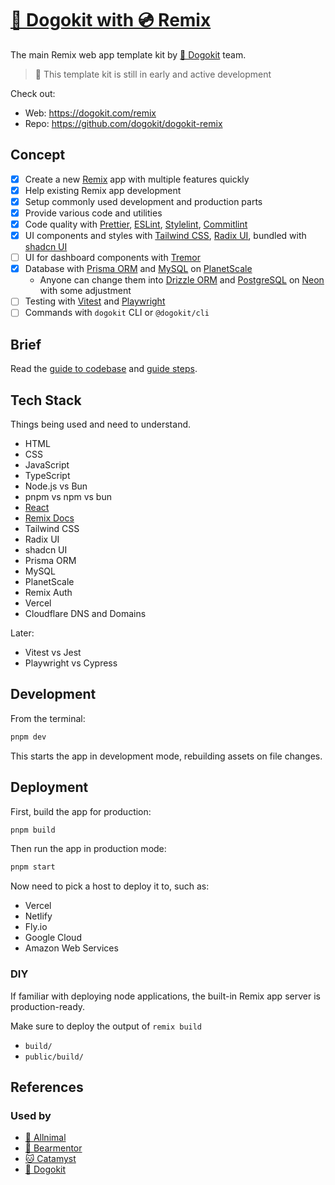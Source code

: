 # [🐶 Dogokit with 💿 Remix](https://dogokit.com/remix)

The main Remix web app template kit by [🐶 Dogokit](https://dogokit.com) team.

> 🚧 This template kit is still in early and active development

Check out:

- Web: <https://dogokit.com/remix>
- Repo: <https://github.com/dogokit/dogokit-remix>

## Concept

- [x] Create a new [Remix](https://remix.run) app with multiple features quickly
- [x] Help existing Remix app development
- [x] Setup commonly used development and production parts
- [x] Provide various code and utilities
- [x] Code quality with [Prettier](https://prettier.io), [ESLint](https://eslint.org), [Stylelint](https://stylelint.io), [Commitlint](https://commitlint.js.org)
- [x] UI components and styles with [Tailwind CSS](https://tailwindcss.com), [Radix UI](https://radix-ui.com), bundled with [shadcn UI](https://ui.shadcn.com)
- [ ] UI for dashboard components with [Tremor](https://tremor.so)
- [x] Database with [Prisma ORM](https://prisma.io) and [MySQL](https://mysql.com) on [PlanetScale](https://planetscale.com)
  - Anyone can change them into [Drizzle ORM](https://orm.drizzle.team) and [PostgreSQL](https://postgresql.org) on [Neon](https://neon.tech) with some adjustment
- [ ] Testing with [Vitest](https://vitest.dev) and [Playwright](https://playwright.dev)
- [ ] Commands with `dogokit` CLI or `@dogokit/cli`

## Brief

Read the [guide to codebase](./docs/GUIDE_CODEBASE.md) and [guide steps](./docs/GUIDE_STEPS.md).

## Tech Stack

Things being used and need to understand.

- HTML
- CSS
- JavaScript
- TypeScript
- Node.js vs Bun
- pnpm vs npm vs bun
- [React](https://react.dev)
- [Remix Docs](https://remix.run)
- Tailwind CSS
- Radix UI
- shadcn UI
- Prisma ORM
- MySQL
- PlanetScale
- Remix Auth
- Vercel
- Cloudflare DNS and Domains

Later:

- Vitest vs Jest
- Playwright vs Cypress

## Development

From the terminal:

```sh
pnpm dev
```

This starts the app in development mode, rebuilding assets on file changes.

## Deployment

First, build the app for production:

```sh
pnpm build
```

Then run the app in production mode:

```sh
pnpm start
```

Now need to pick a host to deploy it to, such as:

- Vercel
- Netlify
- Fly.io
- Google Cloud
- Amazon Web Services

### DIY

If familiar with deploying node applications, the built-in Remix app server is production-ready.

Make sure to deploy the output of `remix build`

- `build/`
- `public/build/`

## References

### Used by

- [🐾 Allnimal](https://allnimal.com)
- [🐻 Bearmentor](https://bearmentor.com)
- [🐱 Catamyst](https://catamyst.com)
- [🐶 Dogokit](https://dogokit.com)
